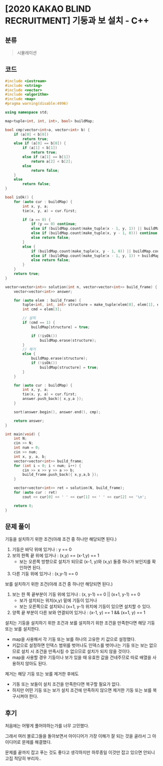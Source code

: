 # [2020 KAKAO BLIND RECRUITMENT] 기둥과 보 설치 - C++

## 분류
> 시뮬레이션

## 코드
```c++
#include <iostream>
#include <string>
#include <vector>
#include <algorithm>
#include <map>
#pragma warning(disable:4996)

using namespace std;

map<tuple<int, int, int>, bool> buildMap;

bool cmp(vector<int>a, vector<int> b) {
	if (a[0] < b[0])
		return true;
	else if (a[0] == b[0]) {
		if (a[1] < b[1])
			return true;
		else if (a[1] == b[1])
			return a[2] < b[2];
		else
			return false;
	}
	else
		return false;
}

bool isOk() {
	for (auto cur : buildMap) {
		int x, y, a;
		tie(x, y, a) = cur.first;

		if (a == 0) {
			if (y == 0) continue;
			else if (buildMap.count(make_tuple(x - 1, y, 1)) || buildMap.count(make_tuple(x, y, 1))) continue;
			else if (buildMap.count(make_tuple(x, y - 1, 0))) continue;
			else return false;
		}
		else {
			if (buildMap.count(make_tuple(x, y - 1, 0)) || buildMap.count(make_tuple(x + 1, y - 1, 0))) continue;
			else if (buildMap.count(make_tuple(x - 1, y, 1)) + buildMap.count(make_tuple(x + 1, y, 1)) == 2) continue;
			else return false;
		}
	}
	return true;
}

vector<vector<int>> solution(int n, vector<vector<int>> build_frame) {
	vector<vector<int>> answer;

	for (auto elem : build_frame) {
		tuple<int, int, int> structure = make_tuple(elem[0], elem[1], elem[2]);
		int cmd = elem[3];

		// 설치
		if (cmd == 1) {
			buildMap[structure] = true;

			if (!isOk())
				buildMap.erase(structure);
		}
		// 제거
		else {
			buildMap.erase(structure);
			if (!isOk())
				buildMap[structure] = true;
		}
	}

	for (auto cur : buildMap) {
		int x, y, a;
		tie(x, y, a) = cur.first;
		answer.push_back({ x,y,a });
	}

	sort(answer.begin(), answer.end(), cmp);

	return answer;
}

int main(void) {
	int N;
	cin >> N;
	int num = 0;
	cin >> num;
	int x, y, a, b;
	vector<vector<int>> build_frame;
	for (int i = 0; i < num; i++) {
		cin >> x >> y >> a >> b;
		build_frame.push_back({ x,y,a,b });
	}

	vector<vector<int>> ret = solution(N, build_frame);
	for (auto cur : ret)
		cout << cur[0] << ' ' << cur[1] << ' ' << cur[2] << '\n';

	return 0;
}
```

## 문제 풀이
기둥을 설치하기 위한 조건(아래 조건 중 하나만 해당되면 된다.)
1. 기둥은 바닥 위에 있거나 : y == 0
1. 보의 한쪽 끝 위에 있거나 : (x,y) == (x-1,y) == 1
   - 보는 오른쪽 방향으로 설치가 되므로 (x-1, y)와 (x,y) 둘중 하나가 보인지를 확인하면 된다.
1. 다른 기둥 위에 있거나 : (x,y-1) == 0

보를 설치하기 위한 조건(아래 조건 중 하나만 해당되면 된다.)
1. 보는 한 쪽 끝부분이 기둥 위에 있거나 : (x, y-1) == 0 || (x+1, y-1) == 0
   - 보가 설치되는 위치(x,y) 밑에 기둥이 있거나
   - 보는 오른쪽으로 설치되니 (x+1, y-1) 위치에 기둥이 있으면 설치할 수 있다.
1. 양쪽 끝 부분이 다른 보와 연결되어 있거나 : (x-1, y) == 1 && (x+1, y) == 1

설치는 기둥을 설치하기 위한 조건과 보를 설치하기 위한 조건을 만족한다면 해당 기둥 또는 보를 설치한다.
- map을 사용해서 각 기둥 또는 보를 하나의 고유한 키 값으로 설정했다.
- 키값으로 설정하면 인덱스 범위를 벗어나도 인덱스를 벗어나는 기둥 또는 보는 없으므로 설치 시 조건을 만족시킬 수 없으므로 설치가 되지 않을 것이다.
- map을 사용할 경우 기둥이나 보가 있을 때 유효한 값을 건네주므로 따로 배열을 사용하지 않아도 된다.

제거는 해당 기둥 또는 보를 제거한 후에도
- 기동 또는 보들이 설치 조건을 만족한다면 복구할 필요가 없다.
- 하지만 어떤 기둥 또는 보가 설치 조건에 만족하지 않으면 제거한 기둥 또는 보를 복구시켜야 한다.

## 후기
처음에는 어떻게 풀어야하는가를 너무 고민했다.

그래서 여러 블로그들을 돌아보면서 아이디어가 가장 이해가 잘 되는 것을 골라서 그 아이디어로 문제를 해결했다.

문제를 끝까지 잡고 푸는 것도 좋다고 생각하지만 하루종일 이것만 잡고 있으면 안되니 고집 적당히 부리자..